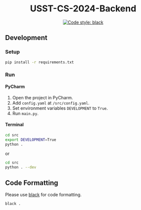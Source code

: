 <div align="center">
<h1>USST-CS-2024-Backend</h1>

<a href="https://github.com/psf/black"><img alt="Code style: black" src="https://img.shields.io/badge/code%20style-black-000000.svg"></a>
</div>

## Development

### Setup

```bash
pip install -r requirements.txt
```

### Run

#### PyCharm

1. Open the project in PyCharm.
2. Add `config.yaml` at `/src/config.yaml`.
3. Set environment variables `DEVELOPMENT` to `True`.
4. Run `main.py`.

#### Terminal

```bash
cd src
export DEVELOPMENT=True
python .
```

or

```bash
cd src 
python . --dev
```

## Code Formatting

Please use [black](https://github.com/psf/black) for code formatting.

```bash
black .
```

